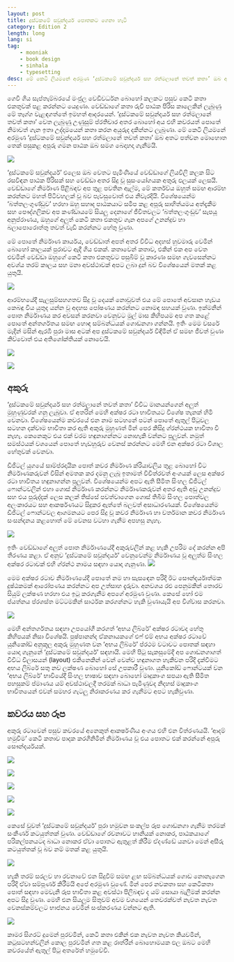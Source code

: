 ```yaml
---
layout: post
title: දුස්ටකමේ සවුන්දර්ය පොතකට ගෙනා හැටි
category: Edition 2
length: long
lang: si
tag:
    - mooniak
    - book design
    - sinhala
    - typesetting
desc: මේ කෙටි ලියමනේ අරමුණ ‘දුස්ටකමේ සවුන්දර්ය සහ රත්මලානේ තවත් කතා’ ඔබ අතට පත්වන මොහොත තෙක් පසුකළ අපූරු ගමන පාඨක ඔබ සමග බෙදාහදා ගැනීමයි.
---
```



ගෙවී ගිය සැප්තැම්බරයේ මංජුල වෙඩිවර්ධන බොහෝ කලකට පසුව කෙටි කතා එකතුවක් පළ කරන්නට යෙදුණා.  වෙඩ්ඩාගේ කතා රුචි පාඨක පිරිස කාලෙකින් ලැබුණු මේ තෑග්ග වැළඳගත්තේ ඉමහත් ආදරයෙන්. ‘දුස්ටකමේ සවුන්දර්ය සහ රත්මලානේ තවත් කතා’ වෙත ලැබුණු උණුසුම් ප්රතිචාර අතර බොහෝ අය එහි කවරයත් පොතේ නිමාවත් ගැන ඉතා උද්දාමයෙන් කතා කරන අයුරුද දකින්නට ලැබුණා. මේ කෙටි ලියමනේ අරමුණ ‘දුස්ටකමේ සවුන්දර්ය සහ රත්මලානේ තවත් කතා’ ඔබ අතට පත්වන මොහොත තෙක් පසුකළ අපූරු ගමන පාඨක ඔබ සමග බෙදාහදා ගැනීමයි.

![](https://raw.githubusercontent.com/mooniak/colombore/gh-pages/images/rathmalana/rathmalna_books.jpg)


‘දුස්ටකමේ සවුන්දර්ය’ එලෙස ඔබ වෙතට පැමිණියේ වෙඩ්ඩාගේ ලියවිලි කලක සිට රසවිඳන පාඨක පිරිසක් සහ වෙඩ්ඩා අතර සිදු වූ සුසංයෝගයක අතුරු ඵලයක් ලෙසයි. වෙඩ්ඩාගේ නිර්මාණ පිළිබඳව අප තුළ පවතින ඇල්ම, මේ කර්තව්ය ඔහුත් සමඟ ආරම්භ කරන්නට මහත් පිටිවහලක් වූ බව පැවසුවොත් එය නිවැරදියි. විශේෂයෙන්ම ‘බත්තලංගුණ්ඩුව’ හරහා ඔහු සහෘද පාඨකයාට සමීප කළ අපූරු සාහිත්යමය අත්දැකීම සහ පෞද්ගලිකව අප කණ්ඩායමේ සියලු දෙනාගේ ජීවිතවලට ‘බත්තලංගුංඩුව’ සැපයූ අනුප්රාණය, ඔහුගේ අලුත් කෙටි කතා එකතුව ගැන අපගේ උනන්දුව හා බලාපොරොත්තු තවත් වැඩි කරන්නට හේතු වුණා.

මේ පොතේ නිර්මාණ කාර්යය, වෙඩ්ඩාත් අපත් අතර විවිධ අදහස් හුවමාරු වෙමින් බොහෝ කාලයක් පුරාවට ඇදී ගිය එකක්. කතාවෙන් කතාව, එකින් එක අප වෙත එවමින් වෙඩ්ඩා ඔහුගේ කෙටි කතා එකතුවට පසුබිම් වූ කාරණා සමඟ ගැවසෙන්නට අවශ්ය තරම් කාලය සහ මනා අවස්ථාවක් අපට ලබා දුන් බව විශේෂයෙන් මතක් කළ යුතුයි.

![](https://raw.githubusercontent.com/mooniak/colombore/gh-pages/images/rathmalana/rathamalana_sketches_1.png)

ආරම්භයේදී සැලසුම්සහගතව සිදු වූ දෙයක් නොවූවත් එය මේ පොතේ අවසාන හැඩය කෙබඳු විය යුතුද යන්න වූ අදහස පෝෂණය කරන්නට නොමඳ සහයක් වුණා. ඉක්මනින් පොත නිර්මාණය කර අවසන් කරනවා වෙනුවට මුල් මාස කිහිපයම අප ගත කළේ පොතේ අන්තර්ගතය සමඟ හොඳ සම්බන්ධයක් ගොඩනගා ගන්නයි. ඉතිං මෙම වසරේ මැදින් මසින් ඇරඹී පුරා මාස අටක් අප දුස්ටකමේ සවුන්දර්ය විඳිමින් ඒ සමඟ ජීවත් වුණා කිව්වොත් එය අතිශෝක්තියක් නොවෙයි.

![](https://raw.githubusercontent.com/mooniak/colombore/gh-pages/images/rathmalana/rathamalana_sketches_2.png)


![](https://raw.githubusercontent.com/mooniak/colombore/gh-pages/images/rathmalana/Rathmalana002.jpg)


## අකුරු

‘දුස්ටකමේ සවුන්දර්ය සහ රත්මලානේ තවත් කතා’ විවිධ මානයන්ගෙන් අලුත් මුහුණුවරක් ගනු ලැබුවා. ඒ අතරින් මෙහි අක්ෂර රටා භාවිතයට විශේෂ තැනක් හිමි වෙනවා. විශේෂයෙන්ම කවරයේ එන නාම සටහනේ පටන් පොතේ ඇතුල් පිටුවල සටහන දක්වාම භාවිතා කර ඇති අකුරු මුහුණත් මින් පෙර කිසිදු ග්රන්ථයක භාවිතා වී නැහැ. කෙනෙකුට එය එක් වරම හඳුනාගන්නට නොහැකි වන්නට පුලුවන්. නමුත් සමස්ථයක් වශයෙන් පොතේ හැඩහුරුව වෙනස් කරන්නට මෙහි එන අක්ෂර රටා විශාල හේතුවක් වෙනවා.

ඩිජිටල් යුගයේ සාම්ප්රදායික පොත් කවර නිර්මාණ ක්රියාවලිය තුළ බොහෝ විට නිර්මාණකරුවන් විසින් අමතක කර දමනු ලැබූ ඉතාමත් විචිත්රවත් අංගයක් ලෙස අක්ෂර රටා භාවිතය හඳුනාගන්න පුලුවන්. විශේෂයෙන්ම අපට ඇති සීමිත සිංහල ඩිජිටල් ෆොන්ටවලින් එහා ගොස් නිර්මාණ කරන්නට නිර්මාණකරුවන් අතර ඇති අඩු උනන්දුව සහ එය පුරුද්දක් ලෙස කලක් තිස්සේ පවත්වාගෙන ගොස් තිබීම සිංහල පොත්වල අලංකාරයට සහ ආකර්ෂණයට සිදුකර ඇත්තේ බලවත් අසාධාරණයක්. විශේෂයෙන්ම ඩිජිටල් ෆොන්ටවල ආගමනයට පෙර සිදු වූ කවර නිර්මාණ හා වර්තමාන කවර නිර්මාණ සංසන්දනය කළහොත් මේ වෙනස වටහා ගැනීම අපහසු නැහැ.

![](https://media.giphy.com/media/xUA7bdwBmIrPIjD98Q/giphy.gif)

ඉතිං වෙඩ්ඩාගේ අලුත් පොත නිර්මාණයේදී අකුරුවලින් කළ හැකි උපරිම දේ කරන්න අපි තීරණය කළා. ඒ අනුව ‘දුස්ටකමේ සවුන්දර්ය’ වෙනුවෙන්ම නිර්මාණය වූ අලුත්ම සිංහල අක්ෂර රටාවක් එහි ග්රන්ථ නාමය සඳහා යොදා ගැනුණා.
![](https://raw.githubusercontent.com/mooniak/colombore/gh-pages/images/rathmalana/rathmalana_title2.png)

මෙම අක්ෂර රටාව නිර්මාණයේදී පොතේ නම හා සැසඳෙන පරිදි ඊට සෞන්දර්යාත්මක දුෂ්ඨකමක් ආරෝපණය කරන්නට අප උත්සාහ දැරුවා. අනවශය රළු පෙනුමකින් තොරව සියුම් ලක්ෂණ හරහා එය ඉටු කරගැනීම අපගේ අරමුණ වුණා. කෙසේ හෝ එම ප්යත්නය ප්රශස්ත මට්ටමකින් සාර්ථක කරගන්නට හැකි වුණායැයි අප විශ්වාස කරනවා.

![](https://raw.githubusercontent.com/mooniak/colombore/gh-pages/images/rathmalana/rathmalana_title3.png)

මෙහි අන්තර්ගතය සඳහා උපයෝගී කරගත් ‘අභය ලිබ්රේ’ අක්ෂර රටාවද හේතු කිහිපයක් නිසා විශේෂයි. පුෂ්පානන්ද ඒකනායකගේ එෆ් එම් අභය අක්ෂර රටාවේ යුනිකෝඩ් අනුකූල අකුරු මුහුණත වන ‘අභය ලිබ්රේ’ ප්රථම වටාවට පොතක් සඳහා යොදා ගැනුනේ ‘දුස්ටකමේ සවුන්දර්ය’ සඳහායි. මෙහි පිටු සැකසුමේදී අප ගොඩනගාගත් විවිධ විලාසයන් (layout) එකිනෙකින් වෙන් වෙන්ව හඳුනාගත හැකිවන පරිදි දැක්වීමට අභය ලිබ්රේ සතු නව ලක්ෂණ බොහෝ සේ උපකාරී වුණා. යුනිකෝඩ් ෆොන්ටයක් වන ‘අභය ලිබ්රේ’ භාවියේදී සිංහල භාෂාව සඳහා බොහෝ මෘදුකාංග සපයා ඇති සීමිත පහසුකම් ප්මාණය යම් අවස්ථාවලදී තරමක් බාධා පැමිණුවද නිදහස් මෘදුකාංග භාවිතයෙන් එවන් සමහර ගැටලු නිරාකරණය කර ගැනීමට අපට හැකිවුණා.


## කවරය සහ රූප

අකුරු රටාවෙන් පසුව කවරයේ අනෙකුත් ආකර්ෂණීය අංගය එහි එන විත්රණයයි. ‘ආදම් හමුවීම’ කෙටි කතාව පාදක කරගිනිමින් නිර්මාණය වූ එය පොතට එක් කරන්නේ අපූරු සෞන්දර්යයක්. 

![](https://raw.githubusercontent.com/mooniak/colombore/gh-pages/images/rathmalana/rathamalana_cover_1.jpg)

![](https://raw.githubusercontent.com/mooniak/colombore/gh-pages/images/rathmalana/rathmalana_cover_no%20color.jpg)


![](https://raw.githubusercontent.com/mooniak/colombore/gh-pages/images/rathmalana/rathmalana_cover_detaild.jpg)

![](https://raw.githubusercontent.com/mooniak/colombore/gh-pages/images/rathmalana/rathmalana_cover_final_artwork.png)

![](https://raw.githubusercontent.com/mooniak/colombore/gh-pages/images/rathmalana/ratmalana_final_cover.png)

කෙසේ වුවත් ‘දුස්ටකමේ සවුන්දර්ය’ පුරා හමුවන සංකල්ප රූප ගොඩනගා ගැනීම තරමක් සංකීර්ණ කටයුත්තක් වුණා. වෙඩ්ඩාගේ රචනාවට හානියක් නොකර, පාඨකයාගේ පරිකල්පනයටද බාධා නොකර ඒවා පොතට ඇතුළත් කිරීම ඒදණ්ඩේ යනවා මෙන් අසීරු කටයුත්තක් වූ බව නම් මතක් කළ යුතුයි. 

![](https://raw.githubusercontent.com/mooniak/colombore/gh-pages/images/rathmalana/rathmalana_inner.png)

හැකි තරම් සරලව හා රචනාවේ එන සිදුවීම් සමඟ ළඟ සම්බන්ධයක් ගොඩ නොනැගෙන පරිදි ඒවා සම්පූර්ණ කිරීමයි අපේ අරමුණ වුණේ. මින් පෙර නවකතා සහ කෙටිකතා පොත් සඳහා මෙවැනි රූප භාවිතා කළ අවස්ථා පිලිබඳව ද යම් සොයා බැලීමක් කරන්න අපට සිදු වුණා. මෙහි එන සියලුම සිතුවම් අවම වශයෙන් තෙවරක්වත් නැවත නැවත වෙනස්කම්වලට භාජනය වෙමින් සංස්කරණය වන්නට ඇති. 

![](https://raw.githubusercontent.com/mooniak/colombore/gh-pages/images/rathmalana/rathamalana_art_1.png)




කාමර සිගරට් දුමෙන් පුරවමින්, කෙටි කතා එකින් එක නැවත නැවත කියවමින්, කටුසටහන්වලින් කොල පුරවමින් ගත කළ රාත්රීන් බොහොමයක ඵල ඔබට මෙහි කවරයේත් ඇතුල් පිටු අතරේත් හමුවේවි.
